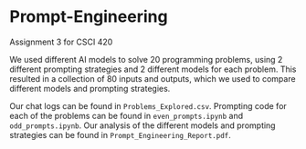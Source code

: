 # Prompt-Engineering
Assignment 3 for CSCI 420

We used different AI models to solve 20 programming problems, using 2 different prompting strategies and 2 different models for each problem. This resulted in a collection of 80 inputs and outputs, which we used to compare different models and prompting strategies.

Our chat logs can be found in `Problems_Explored.csv`. Prompting code for each of the problems can be found in `even_prompts.ipynb` and `odd_prompts.ipynb`. Our analysis of the different models and prompting strategies can be found in `Prompt_Engineering_Report.pdf`.

